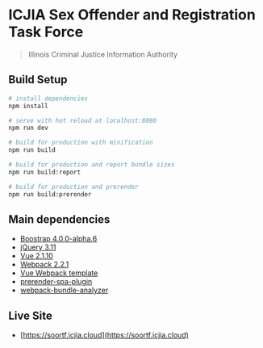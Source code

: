 # ICJIA Sex Offender and Registration Task Force

> Illinois Criminal Justice Information Authority

## Build Setup

``` bash
# install dependencies
npm install

# serve with hot reload at localhost:8080
npm run dev

# build for production with minification
npm run build

# build for production and report bundle sizes
npm run build:report

# build for production and prerender
npm run build:prerender

```

## Main dependencies
- [Boostrap 4.0.0-alpha.6](https://v4-alpha.getbootstrap.com/getting-started/introduction/)
- [jQuery 3.11](https://jquery.com/)
- [Vue 2.1.10](https://vuejs.org/)
- [Webpack 2.2.1](https://webpack.js.org/)
- [Vue Webpack template](https://github.com/vuejs-templates/webpack)
- [prerender-spa-plugin](https://github.com/chrisvfritz/prerender-spa-plugin)
- [webpack-bundle-analyzer](https://github.com/th0r/webpack-bundle-analyzer)

## Live Site
- [https://soortf.icjia.cloud](https://soortf.icjia.cloud)
